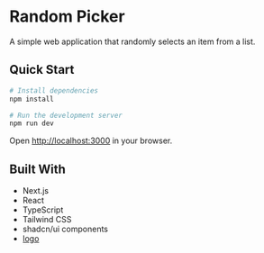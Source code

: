# Random Picker

A simple web application that randomly selects an item from a list.

## Quick Start

```bash
# Install dependencies
npm install

# Run the development server
npm run dev
```

Open [http://localhost:3000](http://localhost:3000) in your browser.

## Built With

- Next.js
- React
- TypeScript
- Tailwind CSS
- shadcn/ui components
- [logo](https://www.svgrepo.com/svg/218235/shuffle-random)
